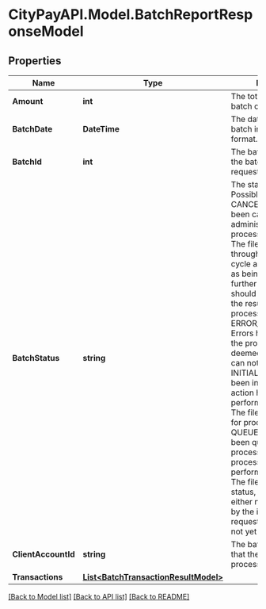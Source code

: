 # CityPayAPI.Model.BatchReportResponseModel

## Properties

Name | Type | Description | Notes
------------ | ------------- | ------------- | -------------
**Amount** | **int** | The total amount that the batch contains. | 
**BatchDate** | **DateTime** | The date and time of the batch in ISO-8601 format. | 
**BatchId** | **int** | The batch id specified in the batch processing request. | 
**BatchStatus** | **string** | The status of the batch. Possible values are - CANCELLED. The file has been cancelled by an administrator or server process.  - COMPLETE. The file has passed through the processing cycle and is determined as being complete further information should be obtained on the results of the processing - ERROR_IN_PROCESSING. Errors have occurred in the processing that has deemed that processing can not continue. - INITIALISED. The file has been initialised and no action has yet been performed - LOCKED. The file has been locked for processing - QUEUED. The file has been queued for processing yet no processing has yet been performed - UNKNOWN. The file is of an unknown status, that is the file can either not be determined by the information requested of the file has not yet been received.  | 
**ClientAccountId** | **string** | The batch account id that the batch was processed with. | 
**Transactions** | [**List&lt;BatchTransactionResultModel&gt;**](BatchTransactionResultModel.md) |  | 

[[Back to Model list]](../README.md#documentation-for-models) [[Back to API list]](../README.md#documentation-for-api-endpoints) [[Back to README]](../README.md)

